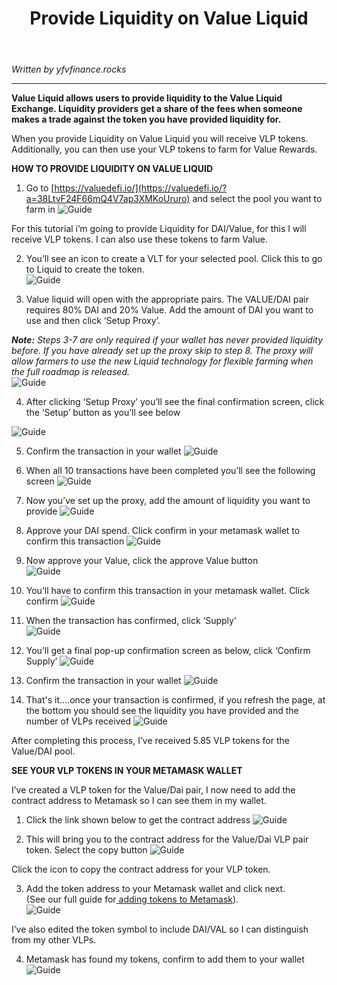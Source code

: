 ﻿---
id: provide-liquidity-on-value-liquid-and-farm-for-value-rewards
title: Provide Liquidity on Value Liquid
sidebar_label: Provide Liquidity on Value Liquid
---

*Written by yfvfinance.rocks*

---

**Value Liquid allows users to provide liquidity to the Value Liquid Exchange. Liquidity providers get a share of the fees when someone makes a trade against the token you have provided liquidity for.**

When you provide Liquidity on Value Liquid you will receive VLP tokens. Additionally, you can then use your VLP tokens to farm for Value Rewards.

**HOW TO PROVIDE LIQUIDITY ON VALUE LIQUID**

1. Go to [https://valuedefi.io/](https://valuedefi.io/?a=38LtvF24F66mQ4V7ap3XMKoUruro) and select the pool you want to farm in
![Guide](../img/g2-1.png)

For this tutorial i’m going to provide Liquidity for DAI/Value, for this I will receive VLP tokens. I can also use these tokens to farm Value.

2. You’ll see an icon to create a VLT for your selected pool. Click this to go to Liquid to create the token.  
![Guide](../img/g2-2.png)

3. Value liquid will open with the appropriate pairs. The VALUE/DAI pair requires 80% DAI and 20% Value. Add the amount of DAI you want to use and then click ‘Setup Proxy’.

_**Note:** Steps 3-7 are only required if your wallet has never provided liquidity before. If you have already set up the proxy skip to step 8._ _The proxy will allow farmers to use the new Liquid technology for flexible farming when the full roadmap is released._  
![Guide](../img/g2-3.png)

4. After clicking ‘Setup Proxy’ you’ll see the final confirmation screen, click the ‘Setup’ button as you’ll see below

![Guide](../img/g2-4.png)

5. Confirm the transaction in your wallet 
![Guide](../img/g2-5.png)

6. When all 10 transactions have been completed you’ll see the following screen
![Guide](../img/g2-6.png)

7. Now you’ve set up the proxy, add the amount of liquidity you want to provide
![Guide](../img/g2-7.png)

8. Approve your DAI spend. Click confirm in your metamask wallet to confirm this transaction
![Guide](../img/g2-8.png)

9. Now approve your Value, click the approve Value button  
![Guide](../img/g2-9.png)

10. You’ll have to confirm this transaction in your metamask wallet. Click confirm
![Guide](../img/g2-10.png)

11. When the transaction has confirmed, click ‘Supply’  
![Guide](../img/g2-11.png)

12. You’ll get a final pop-up confirmation screen as below, click ‘Confirm Supply’
![Guide](../img/g2-12.png)

13. Confirm the transaction in your wallet 
![Guide](../img/g2-13.png)

14. That's it….once your transaction is confirmed, if you refresh the page, at the bottom you should see the liquidity you have provided and the number of VLPs received
![Guide](../img/g2-14.png)

After completing this process, I’ve received 5.85 VLP tokens for the Value/DAI pool.

**SEE YOUR VLP TOKENS IN YOUR METAMASK WALLET**

I’ve created a VLP token for the Value/Dai pair, I now need to add the contract address to Metamask so I can see them in my wallet.

1. Click the link shown below to get the contract address
![Guide](../img/g2-15.png)

2. This will bring you to the contract address for the Value/Dai VLP pair token. Select the copy button
![Guide](../img/g2-16.png)

Click the icon to copy the contract address for your VLP token.

3. Add the token address to your Metamask wallet and click next.  
 \(See our full guide for[ adding tokens to Metamask](https://yfvalue.rocks/what-is-staking/add-a-token-to-your-metamask-wallet/)\).  
![Guide](../img/g2-17.png)

I’ve also edited the token symbol to include DAI/VAL so I can distinguish from my other VLPs.

4. Metamask has found my tokens, confirm to add them to your wallet
![Guide](../img/g2-18.png)


